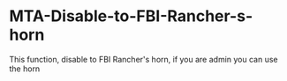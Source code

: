 # MTA-Disable-to-FBI-Rancher-s-horn
This function, disable to FBI Rancher's horn, if you are admin you can use the horn
